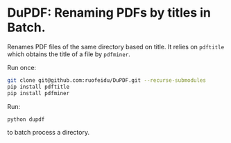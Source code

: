# DuPDF: Renaming PDFs by titles in Batch.

Renames PDF files of the same directory based on title.
It relies on `pdftitle` which obtains the title of a file by `pdfminer`.

Run once:

```sh
git clone git@github.com:ruofeidu/DuPDF.git --recurse-submodules
pip install pdftitle
pip install pdfminer
```

Run:

```sh
python dupdf
```

to batch process a directory.
